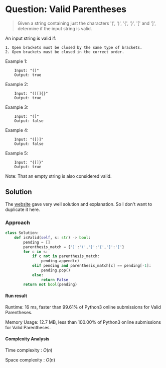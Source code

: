 # Question: Valid Parentheses

> Given a string containing just the characters '(', ')', '{', '}', '[' and ']', determine if the input string is valid.

An input string is valid if:

    1. Open brackets must be closed by the same type of brackets.
    2. Open brackets must be closed in the correct order.

Example 1:

        Input: "()"
        Output: true

Example 2:

        Input: "()[]{}"
        Output: true

Example 3:

        Input: "(]"
        Output: false

Example 4:

        Input: "([)]"
        Output: false

Example 5:

        Input: "{[]}"
        Output: true

Note:
    That an empty string is also considered valid.

## Solution

The [website](https://leetcode.com/problems/valid-parentheses/solution/) gave very well solution and explanation. So I don't want to duplicate it here.

### Approach  

``` python
class Solution:
    def isValid(self, s: str) -> bool:
        pending = []
        parenthesis_match = {')':'(','}':'{',']':'['}
        for c in s:
            if c not in parenthesis_match:
                pending.append(c)
            elif pending and parenthesis_match[c] == pending[-1]:
                pending.pop()
            else:
                return False
        return not bool(pending)
```

#### Run result

Runtime: 16 ms, faster than 99.61% of Python3 online submissions for Valid Parentheses.

Memory Usage: 12.7 MB, less than 100.00% of Python3 online submissions for Valid Parentheses.

#### Complexity Analysis

Time complexity : $O(n)$

Space complexity : $O(n)$
